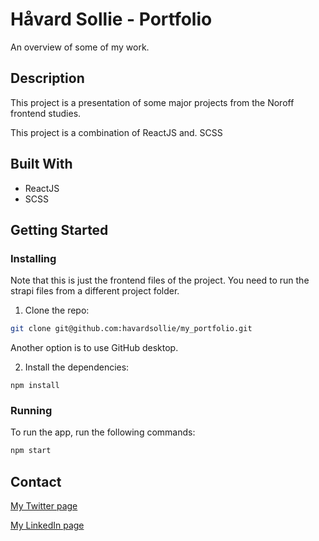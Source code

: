 # Håvard Sollie - Portfolio

An overview of some of my work.

## Description

This project is a presentation of some major projects from the Noroff frontend studies.

This project is a combination of ReactJS and. SCSS

## Built With

- ReactJS
- SCSS

## Getting Started

### Installing

Note that this is just the frontend files of the project. You need to run the strapi files from a different project folder.

1. Clone the repo:

```bash
git clone git@github.com:havardsollie/my_portfolio.git
```

Another option is to use GitHub desktop.

2. Install the dependencies:

```
npm install
```

### Running

To run the app, run the following commands:

```bash
npm start
```

## Contact

[My Twitter page](www.twitter/hsollie.com)

[My LinkedIn page](https://www.linkedin.com/in/h%C3%A5vard-sollie-878886149/)